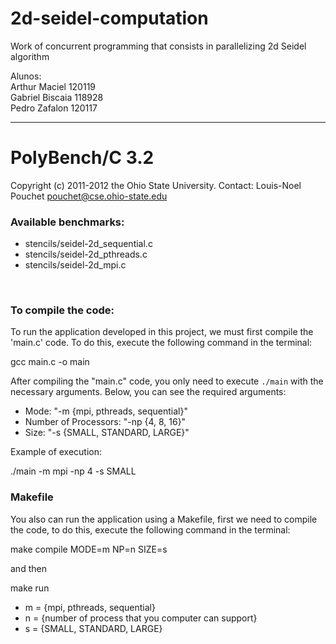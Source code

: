 # 2d-seidel-computation
Work of concurrent programming that consists in parallelizing 2d Seidel algorithm

Alunos:<br>
Arthur Maciel   120119<br>
Gabriel Biscaia 118928<br>
Pedro Zafalon   120117<br>

* * * * * * * * * *
<h1>PolyBench/C 3.2</h1>

Copyright (c) 2011-2012 the Ohio State University.
Contact: Louis-Noel Pouchet <pouchet@cse.ohio-state.edu>


<h3>Available benchmarks:</h3>

* stencils/seidel-2d_sequential.c
* stencils/seidel-2d_pthreads.c
* stencils/seidel-2d_mpi.c

<br>
<h3>To compile the code:</h3>

To run the application developed in this project, we must first compile the 'main.c' code. To do this, execute the following command in the terminal:


gcc main.c -o main


After compiling the "main.c" code, you only need to execute `./main` with the necessary arguments. Below, you can see the required arguments:

- Mode: "-m {mpi, pthreads, sequential}"
- Number of Processors: "-np {4, 8, 16}"
- Size: "-s {SMALL, STANDARD, LARGE}"

Example of execution:

./main -m mpi -np 4 -s SMALL

<h3>Makefile</h3>

You also can run the application using a Makefile, first we need to compile the code, to do this, execute the following command in the terminal:

make compile MODE=m NP=n SIZE=s

and then

make run

- m = {mpi, pthreads, sequential}
- n = {number of process that you computer can support}
- s = {SMALL, STANDARD, LARGE} 

<br>

